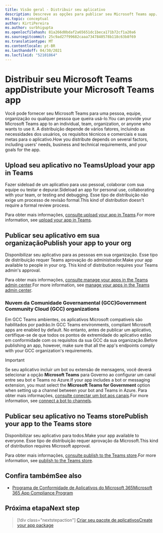 ```yaml
---
title: Visão geral - Distribuir seu aplicativo
description: Descreve as opções para publicar seu Microsoft Teams app.
ms.topic: conceptual
author: KirtiPereira
ms.author: surbhigupta
ms.openlocfilehash: 81a266d0bdaf2a65651dc1beca171b72cf1a20a6
ms.sourcegitcommit: 25c9ad27f99682caaa7347840578b118c63b8f69
ms.translationtype: MT
ms.contentlocale: pt-BR
ms.lasthandoff: 04/30/2021
ms.locfileid: "52101864"
---
```

# <a name="distribute-your-microsoft-teams-app"></a><span data-ttu-id="b4fb8-103">Distribuir seu Microsoft Teams app</span><span class="sxs-lookup"><span data-stu-id="b4fb8-103">Distribute your Microsoft Teams app</span></span>

<span data-ttu-id="b4fb8-104">Você pode fornecer seu Microsoft Teams para uma pessoa, equipe, organização ou qualquer pessoa que queira usá-lo.</span><span class="sxs-lookup"><span data-stu-id="b4fb8-104">You can provide your Microsoft Teams app to an individual, team, organization, or anyone who wants to use it.</span></span> <span data-ttu-id="b4fb8-105">A distribuição depende de vários fatores, incluindo as necessidades dos usuários, os requisitos técnicos e comerciais e suas metas para o aplicativo.</span><span class="sxs-lookup"><span data-stu-id="b4fb8-105">How you distribute depends on several factors, including users' needs, business and technical requirements, and your goals for the app.</span></span>

## <a name="upload-your-app-in-teams"></a><span data-ttu-id="b4fb8-106">Upload seu aplicativo no Teams</span><span class="sxs-lookup"><span data-stu-id="b4fb8-106">Upload your app in Teams</span></span>

<span data-ttu-id="b4fb8-107">Fazer sideload de um aplicativo para uso pessoal, colaborar com sua equipe ou testar e depurar.</span><span class="sxs-lookup"><span data-stu-id="b4fb8-107">Sideload an app for personal use, collaborating with your team, or testing and debugging.</span></span> <span data-ttu-id="b4fb8-108">Esse tipo de distribuição não exige um processo de revisão formal.</span><span class="sxs-lookup"><span data-stu-id="b4fb8-108">This kind of distribution doesn't require a formal review process.</span></span>

<span data-ttu-id="b4fb8-109">Para obter mais informações, [consulte upload your app in Teams](apps-upload.md).</span><span class="sxs-lookup"><span data-stu-id="b4fb8-109">For more information, see [upload your app in Teams](apps-upload.md).</span></span>

## <a name="publish-your-app-to-your-org"></a><span data-ttu-id="b4fb8-110">Publicar seu aplicativo em sua organização</span><span class="sxs-lookup"><span data-stu-id="b4fb8-110">Publish your app to your org</span></span>

<span data-ttu-id="b4fb8-111">Disponibilizar seu aplicativo para as pessoas em sua organização. Esse tipo de distribuição requer Teams aprovação do administrador.</span><span class="sxs-lookup"><span data-stu-id="b4fb8-111">Make your app available to people in your org. This kind of distribution requires your Teams admin's approval.</span></span>

<span data-ttu-id="b4fb8-112">Para obter mais informações, [consulte manage your apps in the Teams admin center](https://docs.microsoft.com/MicrosoftTeams/manage-apps?toc=%2Fmicrosoftteams%2Fplatform%2Ftoc.json&bc=%2FMicrosoftTeams%2Fbreadcrumb%2Ftoc.json).</span><span class="sxs-lookup"><span data-stu-id="b4fb8-112">For more information, see [manage your apps in the Teams admin center](https://docs.microsoft.com/MicrosoftTeams/manage-apps?toc=%2Fmicrosoftteams%2Fplatform%2Ftoc.json&bc=%2FMicrosoftTeams%2Fbreadcrumb%2Ftoc.json).</span></span>

### <a name="government-community-cloud-gcc-organizations"></a><span data-ttu-id="b4fb8-113">Nuvem da Comunidade Governamental (GCC)</span><span class="sxs-lookup"><span data-stu-id="b4fb8-113">Government Community Cloud (GCC) organizations</span></span>

<span data-ttu-id="b4fb8-114">Em GCC Teams ambientes, os aplicativos Microsoft compatíveis são habilitados por padrão.</span><span class="sxs-lookup"><span data-stu-id="b4fb8-114">In GCC Teams environments, compliant Microsoft apps are enabled by default.</span></span> <span data-ttu-id="b4fb8-115">No entanto, antes de publicar um aplicativo, certifique-se de que todos os pontos de extremidade do aplicativo estão em conformidade com os requisitos da sua GCC da sua organização.</span><span class="sxs-lookup"><span data-stu-id="b4fb8-115">Before publishing an app, however, make sure that all the app's endpoints comply with your GCC organization's requirements.</span></span>

> [!IMPORTANT]
><span data-ttu-id="b4fb8-116">Se seu aplicativo incluir um bot ou extensão de mensagens, você deverá selecionar a opção **Microsoft Teams** para Governo ao configurar um canal entre seu bot e Teams no Azure.</span><span class="sxs-lookup"><span data-stu-id="b4fb8-116">If your app includes a bot or messaging extension, you must select the **Microsoft Teams for Government** option when setting up a channel between your bot and Teams in Azure.</span></span> <span data-ttu-id="b4fb8-117">Para obter mais informações, [consulte conectar um bot aos canais](/azure/bot-service/bot-service-manage-channels?view=azure-bot-service-4.0&preserve-view=true).</span><span class="sxs-lookup"><span data-stu-id="b4fb8-117">For more information, see [connect a bot to channels](/azure/bot-service/bot-service-manage-channels?view=azure-bot-service-4.0&preserve-view=true).</span></span>

## <a name="publish-your-app-to-the-teams-store"></a><span data-ttu-id="b4fb8-118">Publicar seu aplicativo no Teams store</span><span class="sxs-lookup"><span data-stu-id="b4fb8-118">Publish your app to the Teams store</span></span>

<span data-ttu-id="b4fb8-119">Disponibilizar seu aplicativo para todos.</span><span class="sxs-lookup"><span data-stu-id="b4fb8-119">Make your app available to everyone.</span></span> <span data-ttu-id="b4fb8-120">Esse tipo de distribuição requer aprovação da Microsoft.</span><span class="sxs-lookup"><span data-stu-id="b4fb8-120">This kind of distribution requires Microsoft approval.</span></span>

<span data-ttu-id="b4fb8-121">Para obter mais informações, [consulte publish to the Teams store](~/concepts/deploy-and-publish/appsource/publish.md).</span><span class="sxs-lookup"><span data-stu-id="b4fb8-121">For more information, see [publish to the Teams store](~/concepts/deploy-and-publish/appsource/publish.md).</span></span>

## <a name="see-also"></a><span data-ttu-id="b4fb8-122">Confira também</span><span class="sxs-lookup"><span data-stu-id="b4fb8-122">See also</span></span>

* [<span data-ttu-id="b4fb8-123">Programa de Conformidade de Aplicativos do Microsoft 365</span><span class="sxs-lookup"><span data-stu-id="b4fb8-123">Microsoft 365 App Compliance Program</span></span>](/microsoft-365-app-certification/overview)

## <a name="next-step"></a><span data-ttu-id="b4fb8-124">Próxima etapa</span><span class="sxs-lookup"><span data-stu-id="b4fb8-124">Next step</span></span>

> [!div class="nextstepaction"]
> [<span data-ttu-id="b4fb8-125">Criar seu pacote de aplicativos</span><span class="sxs-lookup"><span data-stu-id="b4fb8-125">Create your app package</span></span>](~/concepts/build-and-test/apps-package.md)
